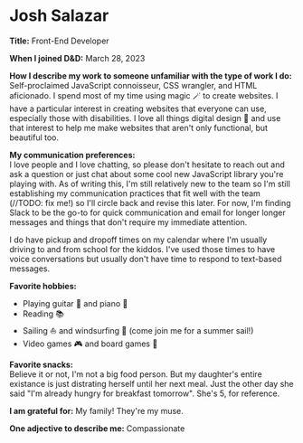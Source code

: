 # Josh Salazar
**Title:** Front-End Developer

**When I joined D&D:** March 28, 2023

**How I describe my work to someone unfamiliar with the type of work I do:**  
Self-proclaimed JavaScript connoisseur, CSS wrangler, and HTML aficionado. I spend most of my time using magic 🪄 to create websites. I have a particular interest in creating websites that everyone can use, especially those with disabilities. I love all things digital design 🎨 and use that interest to help me make websites that aren't only functional, but beautiful too.

**My communication preferences:**  
I love people and I love chatting, so please don't hesitate to reach out and ask a question or just chat about some cool new JavaScript library you're playing with. As of writing this, I'm still relatively new to the team so I'm still establishing my communication practices that fit well with the team (//TODO: fix me!) so I'll circle back and revise this later. For now, I'm finding Slack to be the go-to for quick communication and email for longer longer messages and things that don't require my immediate attention.

I do have pickup and dropoff times on my calendar where I'm usually driving to and from school for the kiddos. I've used those times to have voice conversations but usually don't have time to respond to text-based messages.

**Favorite hobbies:**  
- Playing guitar 🎸 and piano 🎹
- Reading 📚
- Sailing ⛵ and windsurfing 🌊 (come join me for a summer sail!)
- Video games 🎮 and board games 🎲

**Favorite snacks:**  
Believe it or not, I'm not a big food person. But my daughter's entire existance is just distrating herself until her next meal. Just the other day she said "I'm already hungry for breakfast tomorrow". She's 5, for reference.

**I am grateful for:** My family! They're my muse.

**One adjective to describe me:** Compassionate
